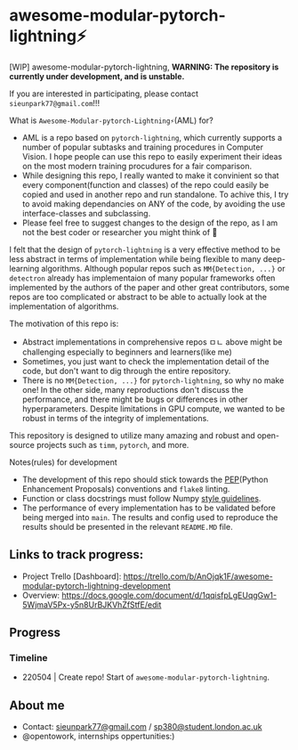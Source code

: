 # awesome-modular-pytorch-lightning⚡️
[WIP] awesome-modular-pytorch-lightning, **WARNING: The repository is currently under development, and is unstable.**

If you are interested in participating, please contact `sieunpark77@gmail.com`!!!

What is `Awesome-Modular-pytorch-Lightning⚡️`(AML) for?
- AML is a repo based on `pytorch-lightning`, which currently supports a number of popular subtasks and training procedures in Computer Vision. I hope people can use this repo to easily experiment their ideas on the most modern training procudures for a fair comparison.
- While designing this repo, I really wanted to make it convinient so that every component(function and classes) of the repo could easily be copied and used in another repo and run standalone. To achive this, I try to avoid making dependancies on ANY of the code, by avoiding the use interface-classes and subclassing.
- Please feel free to suggest changes to the design of the repo, as I am not the best coder or researcher you might think of 🙂

I felt that the design of `pytorch-lightning` is a very effective method to be less abstract in terms of implementation while being flexible to many deep-learning algorithms. 
Although popular repos such as `MM{Detection, ...}` or `detectron` already has implementaion of many popular frameworks often implemented by the authors of the paper and other
great contributors, some repos are too complicated or abstract to be able to actually look at the implementation of algorithms. 

The motivation of this repo is:
- Abstract implementations in comprehensive repos ㅁㄴ above might be challenging especially to beginners and learners(like me)
- Sometimes, you just want to check the implementation detail of the code, but don't want to dig through the entire repository.
- There is no `MM{Detection, ...}` for `pytorch-lightning`, so why no make one!
In the other side, many reproductions don't discuss the performance, and there might be bugs or differences in other hyperparameters. Despite limitations in GPU compute, we wanted to be robust in terms of the integrity of implementations.

This repository is designed to utilize many amazing and robust and open-source projects such as `timm`, `pytorch`, and more. 

Notes(rules) for development
- The development of this repo should stick towards the [PEP](https://peps.python.org/)(Python Enhancement Proposals) conventions and `flake8` linting.
- Function or class docstrings must follow Numpy [style guidelines](https://numpydoc.readthedocs.io/en/latest/format.html).
- The performance of every implementation has to be validated before being merged into `main`. The results and config used to reproduce the results should be presented in the relevant `README.MD` file.

## Links to track progress:

- Project Trello \[Dashboard\]: https://trello.com/b/AnOjqk1F/awesome-modular-pytorch-lightning-development
- Overview: https://docs.google.com/document/d/1qqisfpLgEUqgGw1-5WjmaV5Px-y5n8UrBJKVhZfStfE/edit

## Progress


### Timeline

- 220504 | Create repo! Start of `awesome-modular-pytorch-lightning`.

## About me

- Contact: sieunpark77@gmail.com / sp380@student.london.ac.uk
- @opentowork, internships oppertunities:)
